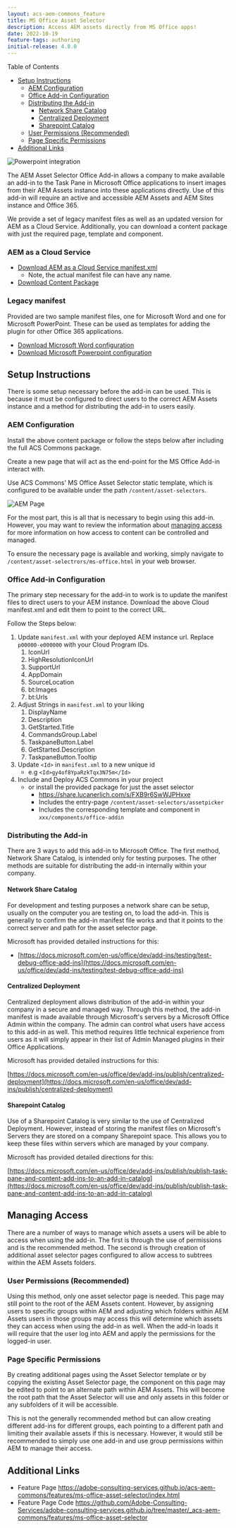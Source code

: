 ```yaml
---
layout: acs-aem-commons_feature
title: MS Office Asset Selector
description: Access AEM assets directly from MS Office apps!
date: 2022-10-19
feature-tags: authoring
initial-release: 4.8.0
---
```


Table of Contents

- [Setup Instructions](#setup-instructions)
    - [AEM Configuration](#aem-configuration)
    - [Office Add-in Configuration](#office-add-in-configuration)
    - [Distributing the Add-in](#distributing-the-add-in)
        - [Network Share Catalog](#network-share-catalog)
        - [Centralized Deployment](#centralized-deployment)
        - [Sharepoint Catalog](#sharepoint-catalog)
    - [User Permissions (Recommended)](#user-permissions-recommended)
    - [Page Specific Permissions](#page-specific-permissions)
- [Additional Links](#additional-links)

![Powerpoint integration](../ms-office-asset-selector/images/powerpoint.jpeg)

The AEM Asset Selector Office Add-in allows a company to make available an
add-in to the Task Pane in Microsoft Office applications to insert images from
their AEM Assets instance into these applications directly.
Use of this add-in will require an active and accessible AEM Assets and AEM Sites instance and
Office 365.

We provide a set of legacy manifest files as well as an updated version for AEM as a Cloud Service.
Additionally, you can download a content package with just the required page, template and component.

### AEM as a Cloud Service

+ <a href="../ms-office-asset-selector/downloads/manifest-cloud.xml" download>Download AEM as a Cloud Service
  manifest.xml</a>
  + Note, the actual manifest file can have any name.
+ <a href="../ms-office-asset-selector/downloads/MS_Office_Asset_Selector.zip" download>Download Content Package</a>

### Legacy manifest

Provided are two sample manifest files, one for Microsoft Word and one for Microsoft PowerPoint.
These can be used as templates for adding the plugin for other Office 365 applications.

+ <a href="../ms-office-asset-selector/downloads/word_manifest.xml" download>Download Microsoft Word configuration</a>
+ <a href="../ms-office-asset-selector/downloads/powerpoint_manifest.xml" download>Download Microsoft Powerpoint
  configuration</a>

## Setup Instructions

There is some setup necessary before the add-in can be used. This is because
it must be configured to direct users to the correct AEM Assets instance and
a method for distributing the add-in to users easily.

### AEM Configuration

Install the above content package or follow the steps below after including the full ACS Commons package.

Create a new page that will act as the end-point for the MS Office Add-in interact with.

Use ACS Commons' MS Office Asset Selector static template, which is configured to be available under the
path `/content/asset-selectors`.

![AEM Page](../ms-office-asset-selector/images/aem-page.jpeg)

For the most part, this is all that is necessary to begin using this add-in.
However, you may want to review the information about [managing access](#managing_access)
for more information on how access to content can be controlled and managed.

To ensure the necessary page is available and working, simply navigate to
`/content/asset-selectrors/ms-office.html` in your web browser.

### Office Add-in Configuration

The primary step necessary for the add-in to work is to update the manifest
files to direct users to your AEM instance.
Download the above Cloud manifest.xml and edit them to point to the correct URL.

Follow the Steps below:

1. Update `manifest.xml` with your deployed AEM instance url. Replace `p00000-e000000` with your Cloud Program IDs.
    1. IconUrl
    2. HighResolutionIconUrl
    3. SupportUrl
    4. AppDomain
    5. SourceLocation
    6. bt:Images
    7. bt:Urls
2. Adjust Strings in `manifest.xml` to your liking
    1. DisplayName
    2. Description
    3. GetStarted.Title
    4. CommandsGroup.Label
    5. TaskpaneButton.Label
    6. GetStarted.Description
    7. TaskpaneButton.Tooltip
3. Update `<Id>` in `manifest.xml` to a new unique id
    - e.g `<Id>gy4of8YpaRzkTqx3N75m</Id>`
4. Include and Deploy ACS Commons in your project
    - or install the provided package for just the asset selector
        - <https://share.lucanerlich.com/s/FXB9r6SwWJPHxxe>
        - Includes the entry-page `/content/asset-selectors/assetpicker`
        - Includes the corresponding template and component in `xxx/components/office-addin`

### Distributing the Add-in

There are 3 ways to add this add-in to Microsoft Office. The first method,
Network Share Catalog, is intended only for testing purposes. The other methods
are suitable for distributing the add-in internally within your company.

#### Network Share Catalog

For development and testing purposes a network share can be setup, usually on
the computer you are testing on, to load the add-in. This is generally to confirm
the add-in manifest file works and that it points to the correct server and
path for the asset selector page.

Microsoft has provided detailed instructions for this:

+ [https://docs.microsoft.com/en-us/office/dev/add-ins/testing/test-debug-office-add-ins](https://docs.microsoft.com/en-us/office/dev/add-ins/testing/test-debug-office-add-ins)

#### Centralized Deployment

Centralized deployment allows distribution of the add-in within your company in a secure and managed
way. Through this method, the add-in manifest is made available through Microsoft's servers by a
Microsoft Office Admin within the company. The admin can control what users have access to this add-in
as well. This method requires little technical experience from users as it will simply appear in their
list of Admin Managed plugins in their Office Applications.

Microsoft has provided detailed instructions for this:

[https://docs.microsoft.com/en-us/office/dev/add-ins/publish/centralized-deployment](https://docs.microsoft.com/en-us/office/dev/add-ins/publish/centralized-deployment)

#### Sharepoint Catalog

Use of a Sharepoint Catalog is very similar to the use of Centralized Deployment. However,
instead of storing the manifest files on Microsoft's Servers they are stored on a company
Sharepoint space. This allows you to keep these files within servers which are managed
by your company.

Microsoft has provided detailed directions for this:

[https://docs.microsoft.com/en-us/office/dev/add-ins/publish/publish-task-pane-and-content-add-ins-to-an-add-in-catalog](https://docs.microsoft.com/en-us/office/dev/add-ins/publish/publish-task-pane-and-content-add-ins-to-an-add-in-catalog)

<h2 id="managing_access">Managing Access</h2>

There are a number of ways to manage which assets a users will be able to access when using the add-in.
The first is through the use of permissions and is the recommended method. The second is through creation of
additional asset selector pages configured to allow access to subtrees within the AEM Assets folders.

### User Permissions (Recommended)

Using this method, only one asset selector page is needed. This page may still point to the root of the
AEM Assets content. However, by assigning users to specific groups within AEM and adjusting which folders
within AEM Assets users in those groups may access this will determine which assets they can access when
using the add-in as well. When the add-in loads it will require that the user log into AEM and apply
the permissions for the logged-in user.

### Page Specific Permissions

By creating additional pages using the Asset Selector template or by copying the existing Asset
Selector page, the component on this page may be edited to point to an alternate path within AEM
Assets.
This will become the root path that the Asset Selector will use and only assets in this
folder or any subfolders of it will be accessible.

This is not the generally recommended method but can allow creating different add-ins for
different groups, each pointing to a different path and limiting their available assets if this is
necessary.
However, it would still be recommended to simply use one add-in and use group permissions
within AEM to manage their access.

## Additional Links

- Feature Page <https://adobe-consulting-services.github.io/acs-aem-commons/features/ms-office-asset-selector/index.html>
- Feature Page Code <https://github.com/Adobe-Consulting-Services/adobe-consulting-services.github.io/tree/master/_acs-aem-commons/features/ms-office-asset-selector>
